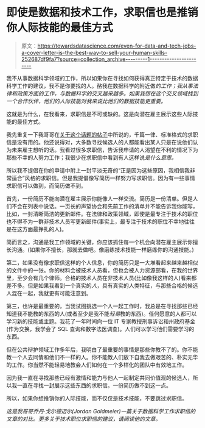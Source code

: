 # 即使是数据和技术工作，求职信也是推销你人际技能的最佳方式

> 原文：<https://towardsdatascience.com/even-for-data-and-tech-jobs-a-cover-letter-is-the-best-way-to-sell-your-human-skills-252687df9fa7?source=collection_archive---------1----------------------->

我不从事数据科学领域的工作，所以如果你在寻找如何获得真正特定于技术的数据科学工作的建议，我不是你要找的人。酪我在数据科学的附近做*的工作；我从事法律和政策方面的工作，与数据科学的交叉越来越多。如果我想在这个交叉领域找到一个合作伙伴，他们的人际技能对我来说比他们的数据技能更重要。*

这就是为什么，在我看来，求职信是不可或缺的。这是向潜在雇主展示这些人际技能的最佳方式。

我先重复一下我哥哥在[关于这个话题的帖子](https://medium.com/towards-data-science/covers-letters-data-science-what-you-need-to-know-2421ed6ec0c)中所说的，千篇一律、标准格式的求职信是没有用的。他还说得对，大多数寻找候选人的人都能看出某人只是在说他们认为未来雇主想听的话。我看过很多求职信，告诉我申请的人渴望在不利的情况下为那些不幸的人努力工作；我很少在求职信中看到有人这样说*是什么意思。*

所以我不提倡在你的申请中附上一封平淡无奇的“正是因为这些原因，我相信我非常适合”风格的求职信。但是我提倡像写简历一样努力写求职信。因为有一些事情求职信可以做到，而简历做不到。

首先，一份简历不能向潜在雇主展示你能像人一样交流。简历是一份清单。但是人们不会在列表中说话。一页长的声望协会和先前工作的清单并不能告诉我你能写，比如，一封清晰简洁的更新邮件。在法律和政策领域，即使是最专注于技术的职位也不得不为一群非技术人员写更新邮件(事实上，最专注于技术的职位不幸地往往是在这方面最挣扎的人)。

简而言之，沟通是我工作领域的关键，你应该抓住每一个机会向潜在雇主展示你擅长沟通。(如果你不擅长，那就去做吧。像磨练技术技能一样磨练你的沟通技能。)

第二，如果没有像求职信这样的个人信息，你的简历只是一大堆看起来越来越相似的文件中的一张。你的材料会被技术人员看，但也会被人力资源部看，在我的世界里，至少会有几个律师。合格的技术人员在非技术人员(比如像我这样的人)看来都差不多。但是如果我看到一个真实的*人*，具有真实的人类特征，与那些合格的候选人混在一起，我就更有可能注意到。

第三，也许是最重要的，当我试图挑选一个人一起工作时，我总是在寻找那些已经知道我不能教的东西的人(或者至少是我不能*轻易*教的东西)。任何愿意的人都可以学习新的技能或主题。我花了一年时间向一位 IT 专家教授刑事诉讼和州政府基金(作为交换，我学会了 SQL 查询和数字法医调查)。人们可以学习他们需要学习的东西。

但在公共辩护领域工作多年后，我明白了最重要的事情是那些你教不了的。你不能教一个人去同情和他们不一样的人。你不能教人们放下自我去做艰苦的、朴实无华的工作。你当然不能轻易地教会人们如何在一个多样化的团队中有效地工作。

因为我一直在寻找那些已经有激情和能力与他人一起制定共同价值观的候选人，所以我一直在寻找一封展示这些东西的求职信。一份简历做不到这一点。

所以，如果你想推销你的人际技能，而不仅仅是技术技能，不要跳过求职信。

*这是我哥哥乔丹·戈尔德迈尔(Jordan Goldmeier)一篇关于数据科学工作求职信的文章的对比。更多关于技术职位求职信的建议，请阅读他的文章。*